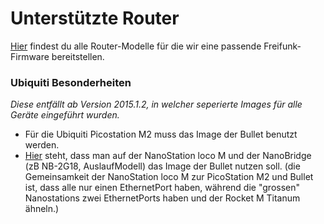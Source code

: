 # Unterstützte Router

[Hier](http://gluon.readthedocs.org/en/v2014.4/#supported-devices) findest du alle Router-Modelle für die wir eine passende Freifunk-Firmware bereitstellen.

### Ubiquiti Besonderheiten
*Diese entfällt ab Version 2015.1.2, in welcher seperierte Images für alle Geräte eingeführt wurden.*
* Für die Ubiquiti Picostation M2 muss das Image der Bullet benutzt werden.
* [Hier](http://wiki.openwrt.org/toh/ubiquiti/airmaxm) steht, dass man auf der NanoStation loco M und der NanoBridge (zB NB-2G18, AuslaufModell)  das Image der Bullet nutzen soll. (die Gemeinsamkeit der NanoStation loco M zur PicoStation M2 und Bullet ist, dass alle nur einen EthernetPort haben, während die "grossen" Nanostations zwei EthernetPorts haben und der Rocket M Titanum ähneln.)